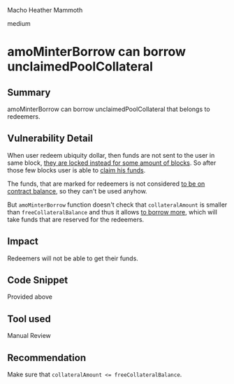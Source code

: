Macho Heather Mammoth

medium

# amoMinterBorrow can borrow unclaimedPoolCollateral

## Summary
amoMinterBorrow can borrow unclaimedPoolCollateral that belongs to redeemers.
## Vulnerability Detail
When user redeem ubiquity dollar, then funds are not sent to the user in same block, [they are locked instead for some amount of blocks](https://github.com/sherlock-audit/2023-12-ubiquity/blob/main/ubiquity-dollar/packages/contracts/src/dollar/libraries/LibUbiquityPool.sol#L448-L458). So after those few blocks user is able to [claim his funds](https://github.com/sherlock-audit/2023-12-ubiquity/blob/main/ubiquity-dollar/packages/contracts/src/dollar/libraries/LibUbiquityPool.sol#L514-L515).

The funds, that are marked for redeemers is not considered [to be on contract balance](https://github.com/sherlock-audit/2023-12-ubiquity/blob/main/ubiquity-dollar/packages/contracts/src/dollar/libraries/LibUbiquityPool.sol#L275), so they can't be used anyhow.

But `amoMinterBorrow` function doesn't check that `collateralAmount` is smaller than `freeCollateralBalance` and thus it allows [to borrow more](https://github.com/sherlock-audit/2023-12-ubiquity/blob/main/ubiquity-dollar/packages/contracts/src/dollar/libraries/LibUbiquityPool.sol#L596-L597), which will take funds that are reserved for the redeemers.
## Impact
Redeemers will not be able to get their funds.
## Code Snippet
Provided above
## Tool used

Manual Review

## Recommendation
Make sure that `collateralAmount <= freeCollateralBalance`.